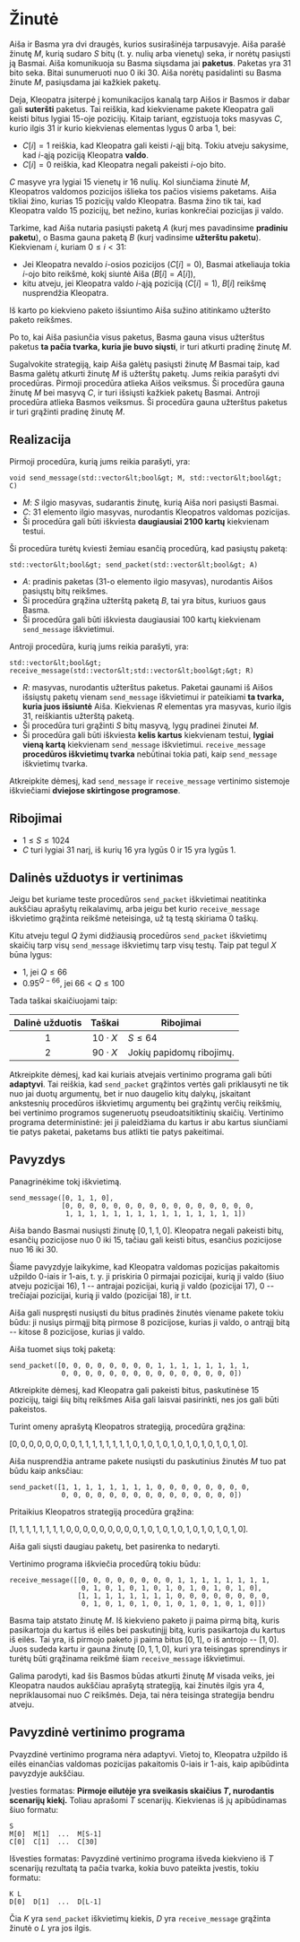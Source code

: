 # Žinutė

Aiša ir Basma yra dvi draugės, kurios susirašinėja tarpusavyje.
Aiša parašė žinutę $M$, kurią sudaro $S$ bitų (t. y. nulių arba vienetų) seka,
 ir norėtų pasiųsti ją Basmai.
Aiša komunikuoja su Basma siųsdama jai **paketus**.
Paketas yra $31$ bito seka. Bitai sunumeruoti nuo $0$ iki $30$.
Aiša norėtų pasidalinti su Basma žinute $M$,
 pasiųsdama jai kažkiek paketų.

Deja, Kleopatra įsiterpė į komunikacijos kanalą tarp Aišos ir Basmos
 ir dabar gali **suteršti** paketus.
Tai reiškia, kad kiekviename pakete Kleopatra gali keisti bitus lygiai $15$-oje pozicijų.
Kitaip tariant, egzistuoja toks masyvas $C$, kurio ilgis $31$
 ir kurio kiekvienas elementas lygus $0$ arba $1$, bei:

* $C[i] = 1$
   reiškia, kad Kleopatra gali keisti $i$-ąjį bitą.
  Tokiu atveju sakysime, kad $i$-ąją poziciją Kleopatra **valdo**.
* $C[i] = 0$
   reiškia, kad Kleopatra negali pakeisti $i$-ojo bito.

$C$ masyve yra lygiai $15$ vienetų ir $16$ nulių.
Kol siunčiama žinutė $M$, Kleopatros valdomos pozicijos išlieka tos pačios visiems paketams.
Aiša tikliai žino, kurias $15$ pozicijų valdo Kleopatra.
Basma žino tik tai, kad Kleopatra valdo $15$ pozicijų,
 bet nežino, kurias konkrečiai pozicijas ji valdo.

Tarkime, kad Aiša nutaria pasiųsti paketą $A$
 (kurį mes pavadinsime **pradiniu paketu**),
o Basma gauna paketą $B$
 (kurį vadinsime **užterštu paketu**).
Kiekvienam $i$, kuriam $0 \leq i < 31$:
* Jei Kleopatra nevaldo $i$-osios pozicijos ($C[i]=0$),
   Basmai atkeliauja tokia $i$-ojo bito reikšmė, kokį siuntė Aiša ($B[i]=A[i]$),
* kitu atveju, jei Kleopatra valdo $i$-ąją poziciją ($C[i]=1$),
   $B[i]$ reikšmę nusprendžia Kleopatra.

Iš karto po kiekvieno paketo išsiuntimo Aiša sužino
 atitinkamo užteršto paketo reikšmes.

Po to, kai Aiša pasiunčia visus paketus,
 Basma gauna visus užterštus paketus **ta pačia tvarka, kuria jie buvo siųsti**,
 ir turi atkurti pradinę žinutę $M$.

Sugalvokite strategiją,
 kaip Aiša galėtų pasiųsti žinutę $M$ Basmai taip,
 kad Basma galėtų atkurti žinutę $M$ iš užterštų paketų.
Jums reikia parašyti dvi procedūras.
Pirmoji procedūra atlieka Aišos veiksmus.
Ši procedūra gauna žinutę $M$
 bei masyvą $C$,
 ir turi išsiųsti kažkiek paketų Basmai.
Antroji procedūra atlieka Basmos veiksmus.
Ši procedūra gauna užterštus paketus
 ir turi grąžinti pradinę žinutę $M$.

## Realizacija

Pirmoji procedūra, kurią jums reikia parašyti, yra:

```
void send_message(std::vector&lt;bool&gt; M, std::vector&lt;bool&gt; C)
```

* $M$: $S$ ilgio masyvas, sudarantis žinutę,
   kurią Aiša nori pasiųsti Basmai.
* $C$: $31$ elemento ilgio masyvas,
   nurodantis Kleopatros valdomas pozicijas.
* Ši procedūra gali būti iškviesta **daugiausiai 2100 kartų** kiekvienam testui.

Ši procedūra turėtų kviesti žemiau esančią procedūrą, kad pasiųstų paketą:

```
std::vector&lt;bool&gt; send_packet(std::vector&lt;bool&gt; A)
```

* $A$: pradinis paketas ($31$-o elemento ilgio masyvas),
   nurodantis Aišos pasiųstų bitų reikšmes.
* Ši procedūra grąžina užterštą paketą $B$,
   tai yra bitus, kuriuos gaus Basma.
* Ši procedūra gali būti iškviesta daugiausiai $100$ kartų
   kiekvienam `send_message` iškvietimui.

Antroji procedūra, kurią jums reikia parašyti, yra:

```
std::vector&lt;bool&gt; receive_message(std::vector&lt;std::vector&lt;bool&gt;&gt; R)
```

* $R$: masyvas, nurodantis užterštus paketus.
  Paketai gaunami iš Aišos išsiųstų paketų vienam `send_message` iškvietimui ir 
   pateikiami **ta tvarka, kuria juos išsiuntė** Aiša.
	 Kiekvienas  $R$ elementas yra masyvas, kurio ilgis $31$, reiškiantis užterštą paketą.
* Ši procedūra turi grąžinti $S$ bitų masyvą,
   lygų pradinei žinutei $M$.
* Ši procedūra gali būti iškviesta **kelis kartus** kiekvienam testui,
   **lygiai vieną kartą** kiekvienam `send_message` iškvietimui.
  `receive_message` **procedūros iškvietimų tvarka**
   nebūtinai tokia pati, kaip `send_message` iškvietimų tvarka.

Atkreipkite dėmesį, kad `send_message` ir `receive_message` vertinimo sistemoje iškviečiami **dviejose skirtingose programose**.

## Ribojimai

* $1 \leq S \leq 1024$
* $C$ turi lygiai $31$ narį, iš kurių $16$ yra lygūs $0$ ir $15$ yra lygūs $1$.

## Dalinės užduotys ir vertinimas

Jeigu bet kuriame teste
 procedūros ``send_packet`` iškvietimai neatitinka aukščiau aprašytų reikalavimų,
 arba jeigu bet kurio `receive_message` iškvietimo grąžinta reikšmė neteisinga,
 už tą testą skiriama $0$ taškų.

Kitu atveju tegul $Q$ žymi didžiausią procedūros `send_packet` iškvietimų skaičių
 tarp visų `send_message` iškvietimų tarp visų testų.
Taip pat tegul $X$ būna lygus:
- $1$, jei $Q \leq 66$
- $0.95 ^ {Q - 66}$, jei $66 < Q \leq 100$

Tada taškai skaičiuojami taip:


| Dalinė užduotis | Taškai  | Ribojimai |
| :-----: | :----: | ---------------------- |
| 1       | $10 \cdot X$ | $S \leq 64$
| 2       | $90 \cdot X$ | Jokių papidomų ribojimų.

Atkreipkite dėmesį, kad kai kuriais atvejais vertinimo programa gali būti **adaptyvi**.
Tai reiškia, kad `send_packet` grąžintos vertės gali priklausyti ne tik nuo jai duotų argumentų,
 bet ir nuo daugelio kitų dalykų, įskaitant ankstesnių procedūros iškvietimų argumentų bei grąžintų verčių reikšmių, bei vertinimo programos sugeneruotų pseudoatsitiktinių skaičių.
Vertinimo programa deterministinė: jei ji paleidžiama du kartus ir abu kartus siunčiami tie patys paketai, paketams bus atlikti tie patys pakeitimai.

## Pavyzdys

Panagrinėkime tokį iškvietimą.

```
send_message([0, 1, 1, 0],
             [0, 0, 0, 0, 0, 0, 0, 0, 0, 0, 0, 0, 0, 0, 0, 0, 
              1, 1, 1, 1, 1, 1, 1, 1, 1, 1, 1, 1, 1, 1, 1])
```

Aiša bando Basmai nusiųsti žinutę  $[0, 1, 1, 0]$.
Kleopatra negali pakeisti bitų, esančių pozicijose nuo $0$ iki $15$, tačiau gali keisti bitus, esančius pozicijose nuo $16$ iki $30$.

Šiame pavyzdyje laikykime, kad Kleopatra valdomas pozicijas pakaitomis užpildo $0$-iais ir $1$-ais,
 t. y. ji priskiria
 $0$ pirmajai pozicijai, kurią ji valdo (šiuo atveju pozicijai  $16$),
 $1$ -- antrajai pozicijai, kurią ji valdo (pozicijai $17$),
 $0$ -- trečiajai pozicijai, kurią ji valdo (pozicijai $18$),
 ir t.t.

Aiša gali nuspręsti nusiųsti du bitus pradinės žinutės viename pakete tokiu būdu:
ji nusiųs pirmąjį bitą pirmose  $8$ pozicijose, kurias ji valdo, o antrąjį bitą -- kitose $8$ pozicijose, kurias ji valdo.

Aiša tuomet siųs tokį paketą:

```
send_packet([0, 0, 0, 0, 0, 0, 0, 0, 1, 1, 1, 1, 1, 1, 1, 1,
             0, 0, 0, 0, 0, 0, 0, 0, 0, 0, 0, 0, 0, 0, 0])
```

Atkreipkite dėmesį, kad Kleopatra gali pakeisti bitus, paskutinėse $15$ pozicijų, taigi šių bitų reikšmes Aiša gali laisvai pasirinkti, nes jos gali būti pakeistos.

Turint omeny aprašytą Kleopatros strategiją, procedūra grąžina:

 $[0, 0, 0, 0, 0, 0, 0, 0, 1, 1, 1, 1, 1, 1, 1, 1, 0, 1, 0, 1, 0, 1, 0, 1, 0, 1, 0, 1, 0, 1, 0]$.

Aiša nusprendžia antrame pakete nusiųsti du paskutinius žinutės $M$ tuo pat būdu kaip anksčiau:

```
send_packet([1, 1, 1, 1, 1, 1, 1, 1, 0, 0, 0, 0, 0, 0, 0, 0,
             0, 0, 0, 0, 0, 0, 0, 0, 0, 0, 0, 0, 0, 0, 0])
```

Pritaikius Kleopatros strategiją procedūra grąžina:

 $[1, 1, 1, 1, 1, 1, 1, 1, 0, 0, 0, 0, 0, 0, 0, 0, 0, 1, 0, 1, 0, 1, 0, 1, 0, 1, 0, 1, 0, 1, 0]$.

Aiša gali siųsti daugiau paketų, bet pasirenka to nedaryti.

Vertinimo programa iškviečia procedūrą tokiu būdu:


```
receive_message([[0, 0, 0, 0, 0, 0, 0, 0, 1, 1, 1, 1, 1, 1, 1, 1,
                  0, 1, 0, 1, 0, 1, 0, 1, 0, 1, 0, 1, 0, 1, 0],
                 [1, 1, 1, 1, 1, 1, 1, 1, 0, 0, 0, 0, 0, 0, 0, 0,
                  0, 1, 0, 1, 0, 1, 0, 1, 0, 1, 0, 1, 0, 1, 0]])
```
Basma taip atstato žinutę $M$.
Iš kiekvieno paketo ji paima pirmą bitą, kuris pasikartoja du kartus iš eilės bei paskutinįjį bitą, kuris pasikartoja du kartus iš eilės.
Tai yra, iš pirmojo paketo ji paima bitus $[0, 1]$, o iš antrojo -- $[1, 0]$.
Juos sudeda kartu ir gauna žinutę $[0, 1, 1, 0]$, kuri yra teisingas sprendinys ir turėtų būti grąžinama reikšmė šiam  `receive_message` iškvietimui.

Galima parodyti, kad šis Basmos būdas atkurti žinutę $M$ visada veiks, jei Kleopatra naudos aukščiau aprašytą strategiją, kai žinutės ilgis yra $4$, nepriklausomai nuo $C$ reikšmės. Deja, tai nėra teisinga strategija bendru atveju.

## Pavyzdinė vertinimo programa

Pvayzdinė vertinimo programa nėra adaptyvi.
Vietoj to, Kleopatra užpildo iš eilės einančias valdomas pozicijas pakaitomis $0$-iais ir $1$-ais,
 kaip apibūdinta pavyzdyje aukščiau.

Įvesties formatas: **Pirmoje eilutėje yra sveikasis skaičius $T$,
 nurodantis scenarijų kiekį.**
Toliau aprašomi $T$ scenarijų.
Kiekvienas iš jų apibūdinamas šiuo formatu:

```
S
M[0]  M[1]  ...  M[S-1]
C[0]  C[1]  ...  C[30]
```

Išvesties formatas:
Pavyzdinė vertinimo programa išveda kiekvieno iš $T$ scenarijų rezultatą
 ta pačia tvarka, kokia buvo pateikta įvestis, tokiu formatu:

```
K L
D[0]  D[1]  ...  D[L-1]
```

Čia $K$ yra `send_packet` iškvietimų kiekis,
 $D$ yra `receive_message` grąžinta žinutė
 o $L$ yra jos ilgis.
